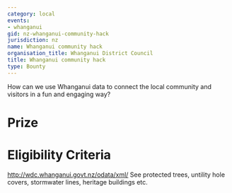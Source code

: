 ```yaml
---
category: local
events:
- whanganui
gid: nz-whanganui-community-hack
jurisdiction: nz
name: Whanganui community hack
organisation_title: Whanganui District Council
title: Whanganui community hack
type: Bounty
---
```


How can we use Whanganui data to connect the local community and visitors in a fun and engaging way?

# Prize


# Eligibility Criteria
http://wdc.whanganui.govt.nz/odata/xml/ See protected trees, untility hole covers, stormwater lines, heritage buildings etc.